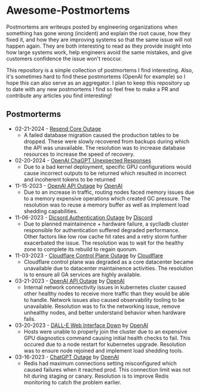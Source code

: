# Awesome-Postmortems

Postmortems are writeups posted by engineering organizations when something has gone wrong (incident) and explain the root cause, how they fixed it, and how they are improving systems so that the same issue will not happen again. They are both interesting to read as they provide insight into how large systems work, help engineers avoid the same mistakes, and give customers confidence the issue won't reoccur.

This repository is a simple collection of postmortems I find interesting. Also, it's sometimes hard to find these postmortems (OpenAI for example) so I hope this can also serve as an aggregator. I plan to keep this repository up to date with any new postmortems I find so feel free to make a PR and contribute any articles you find interesting!

## Postmorterms

- 02-21-2024 - [Resend Core Outage](https://resend.com/blog/incident-report-for-february-21-2024)
  - A failed database migration caused the production tables to be dropped. These were slowly recovered from backups during which the API was unavailable. The resolution was to increase database resources to increase the speed of recovery.
- 02-20-2024 - [OpenAI ChaGPT Unexpected Responses](https://status.openai.com/incidents/ssg8fh7sfyz3)
  - Due to a bad kernel deployment, specific GPU configurations would cause incorrect outputs to be returned which resulted in incorrect and incoherent tokens to be returned
- 11-15-2023 - [OpenAI API Outage](https://status.openai.com/incidents/00fpy0yxrx1q) by [OpenAI](https://openai.com/)
  - Due to an increase in traffic, routing nodes faced memory issues due to a memory expensive operations which created GC pressure. The resolution was to reuse a memory buffer as well as implement load shedding capabilities.
- 11-06-2023 - [Dicsord Authentication Outage](https://discord.com/blog/authentication-outage) by [Discord](https://discord.com)
  - Due to planned maintainence + hardware failure, a syclladb cluster responsible for authentication suffered degraded performance. Other factors like low row cache hit rates and a retry storm further exacerbated the issue. The resolution was to wait for the healthy zone to complete its rebuild to regain quorum.
- 11-03-2023 - [Cloudflare Control Plane Outage](https://blog.cloudflare.com/post-mortem-on-cloudflare-control-plane-and-analytics-outage/) by [Cloudflare](https://cloudflare.com/)
  - Cloudflare control plane was degraded as a core datacenter became unavailable due to datacenter maintainence activities. The resolution is to ensure all GA services are highly available.
- 03-21-2023 - [OpenAI API Outage](https://status.openai.com/incidents/z0tly13xsyyb) by [OpenAI](https://openai.com/)
  - Internal network connectivity issues in kubernetes cluster caused other healthy nodes to receive more traffic than they would be able to handle. Network issues also caused observability tooling to be unavailable. Resolution was to fix the networking issue, remove unhealthy nodes, and better understand behavior when hardware fails.
- 03-20-2023 - [DALL-E Web Interface Down](https://status.openai.com/incidents/4cckbrhr8hr0) by [OpenAI](https://openai.com/)
  - Hosts were unable to properly join the cluster due to an expensive GPU diagnostics command causing initial health checks to fail. This occured due to a node restart for kubernetes upgrade. Resolution was to ensure node rejoined and implement load shedding tools.
- 03-16-2023 - [ChatGPT Outage](https://status.openai.com/incidents/ds7h4z02flf5) by [OpenAI](https://openai.com/)
  - Redis had maximum connections setting misconfigured which caused failures when it reached prod. This connection limit was not hit during staging or canary. Resolution is to improve Redis monitoring to catch the problem earlier.
